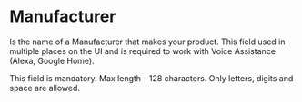 # Manufacturer

Is the name of a Manufacturer that makes your product. This field used in multiple places on the UI and is required to work with Voice Assistance \(Alexa, Google Home\).

This field is mandatory. Max length - 128 characters. Only letters, digits and space are allowed.

